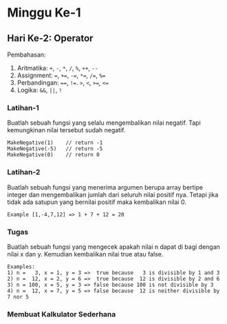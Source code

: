 # Minggu Ke-1
## Hari Ke-2: Operator
Pembahasan:
1. Aritmatika: `+`, `-`, `*`, `/`, `%`, `++`, `--`
2. Assignment: `=`, `+=`, `-=`, `*=`, `/=`, `%=`
3. Perbandingan: `==`, `!=`. `>`, `<`, `>=`, `<=`
4. Logika: `&&`, `||`, `!`

### Latihan-1
Buatlah sebuah fungsi yang selalu mengembalikan nilai negatif. Tapi kemungkinan nilai tersebut sudah negatif.

```
MakeNegative(1)    // return -1
MakeNegative(-5)   // return -5
MakeNegative(0)    // return 0
```

### Latihan-2
Buatlah sebuah fungsi yang menerima argumen berupa array bertipe integer dan mengembalikan jumlah dari seluruh nilai positif nya. Tetapi jika tidak ada satupun yang bernilai positif maka kembalikan nilai 0.

```
Example [1,-4,7,12] => 1 + 7 + 12 = 20
```

### Tugas
Buatlah sebuah fungsi yang mengecek apakah nilai n dapat di bagi dengan nilai x dan y. Kemudian kembalikan nilai true atau false.

```
Examples:
1) n =   3, x = 1, y = 3 =>  true because   3 is divisible by 1 and 3
2) n =  12, x = 2, y = 6 =>  true because  12 is divisible by 2 and 6
3) n = 100, x = 5, y = 3 => false because 100 is not divisible by 3
4) n =  12, x = 7, y = 5 => false because  12 is neither divisible by 7 nor 5
```

### Membuat Kalkulator Sederhana
